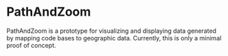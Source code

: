 PathAndZoom
===========

PathAndZoom is a prototype for visualizing and displaying data generated by mapping code bases to geographic data. Currently, this is only a minimal proof of concept.
